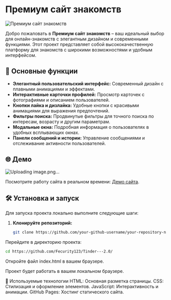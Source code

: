 # Премиум сайт знакомств

![Премиум сайт знакомств](https://example.com/preview-image.jpg) <!-- Замените на URL вашего превью -->

Добро пожаловать в **Премиум сайт знакомств** – ваш идеальный выбор для онлайн-знакомств с элегантным дизайном и современными функциями. Этот проект представляет собой высококачественную платформу для знакомств с широкими возможностями и удобным интерфейсом.

## 🚀 Основные функции

- **Элегантный пользовательский интерфейс:** Современный дизайн с плавными анимациями и эффектами.
- **Интерактивные карточки профилей:** Просмотр карточек с фотографиями и описанием пользователей.
- **Кнопки лайка и дизлайка:** Удобные кнопки с красивыми анимациями для выражения предпочтений.
- **Фильтры поиска:** Продвинутые фильтры для точного поиска по интересам, возрасту и другим параметрам.
- **Модальные окна:** Подробная информация о пользователях в удобных всплывающих окнах.
- **Панели сообщений и истории:** Управление сообщениями и отслеживание активности пользователей.

## 🌐 Демо
![Uploading image.png…]()

Посмотрите работу сайта в реальном времени: [Демо сайта](https://your-github-username.github.io/your-repository-name).

## 🛠️ Установка и запуск

Для запуска проекта локально выполните следующие шаги:

1. **Клонируйте репозиторий:**

   ```bash
   git clone https://github.com/your-github-username/your-repository-name.git
Перейдите в директорию проекта:
   ```bash
   cd https://github.com/Fecurity123/Tinder---2.0/
   ```
Откройте файл index.html в вашем браузере.

Проект будет работать в вашем локальном браузере.

🔧 Используемые технологии
HTML: Основная разметка страницы.
CSS: Стилизация и оформление элементов.
JavaScript: Интерактивность и анимации.
GitHub Pages: Хостинг статического сайта.
